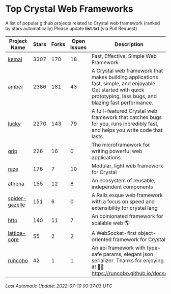 # Top Crystal Web Frameworks

A list of popular github projects related to Crystal web framework (ranked by stars automatically)
Please update **list.txt** (via Pull Request)

| Project Name | Stars | Forks | Open Issues | Description | Last Commit |
| ------------ | ----- | ----- | ----------- | ----------- | ----------- |
| [kemal](https://github.com/kemalcr/kemal) |3307|170|18|Fast, Effective, Simple Web Framework|2022-06-30T15:00:51Z|
| [amber](https://github.com/amberframework/amber) |2386|181|43|A Crystal web framework that makes building applications fast, simple, and enjoyable. Get started with quick prototyping, less bugs, and blazing fast performance.|2022-05-25T13:40:11Z|
| [lucky](https://github.com/luckyframework/lucky) |2270|143|79|A full-featured Crystal web framework that catches bugs for you, runs incredibly fast, and helps you write code that lasts.|2022-06-04T00:38:26Z|
| [grip](https://github.com/grip-framework/grip) |226|16|0|The microframework for writing powerful web applications.|2022-07-04T10:01:46Z|
| [raze](https://github.com/samueleaton/raze) |176|7|10|Modular, light web framework for Crystal|2021-01-02T01:20:01Z|
| [athena](https://github.com/athena-framework/athena) |155|12|8|An ecosystem of reusable, independent components|2022-06-26T14:49:18Z|
| [spider-gazelle](https://github.com/spider-gazelle/spider-gazelle) |151|6|0|A Rails esque web framework with a focus on speed and extensibility for crystal lang|2022-06-02T09:37:46Z|
| [http](https://github.com/onyxframework/http) |140|11|7|An opinionated framework for scalable web 🌎|2019-08-13T09:00:30Z|
| [lattice-core](https://github.com/jasonl99/lattice-core) |55|2|2|A WebSocket-first object-oriented framework for Crystal|2017-03-31T23:57:57Z|
| [runcobo](https://github.com/runcobo/runcobo) |42|1|1|An api framework with type-safe params, elegant json serializer. Thanks for enjoying it! 👻👻 https://runcobo.github.io/docs/|2022-03-16T06:43:35Z|

*Last Automatic Update: 2022-07-10 00:37:03 UTC*